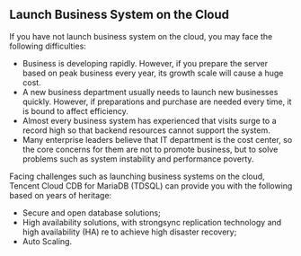 ## Launch Business System on the Cloud

If you have not launch business system on the cloud, you may face the following difficulties:

- Business is developing rapidly. However, if you prepare the server based on peak business every year, its growth scale will cause a huge cost.
- A new business department usually needs to launch new businesses quickly. However, if preparations and purchase are needed every time, it is bound to affect efficiency.
- Almost every business system has experienced that visits surge to a record high so that backend resources cannot support the system.
- Many enterprise leaders believe that IT department is the cost center, so the core concerns for them are not to promote business, but to solve problems such as system instability and performance poverty.

Facing challenges such as launching business systems on the cloud, Tencent Cloud CDB for MariaDB (TDSQL) can provide you with the following based on years of heritage:

- Secure and open database solutions;
- High availability solutions, with strongsync replication technology and high availability (HA) re to achieve high disaster recovery;
- Auto Scaling.


  

